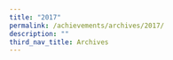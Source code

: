 ```yaml
---
title: "2017"
permalink: /achievements/archives/2017/
description: ""
third_nav_title: Archives
---
```

